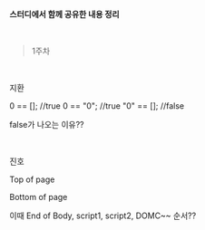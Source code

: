 **스터디에서 함께 공유한 내용 정리**

<br />

> 1주차

<br />

지환

0 == []; //true
0 == "0"; //true
"0" == []; //false

false가 나오는 이유??

<br />

진호

<script>
addEventListener("DOMContentLoaded", () => console.log("DOMContentLoaded"));
</script>
<script src="/script1.js"></script>
Top of page
<br />
<script src="/script2.js"></script>
Bottom of page
<script>
  console.log("End of Body");
</script>

이때 End of Body, script1, script2, DOMC~~ 순서??
